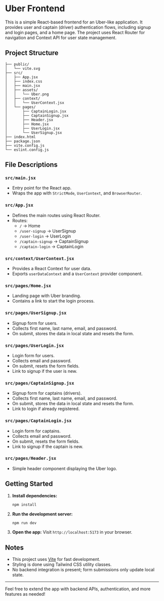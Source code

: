# Uber Frontend

This is a simple React-based frontend for an Uber-like application. It provides user and captain (driver) authentication flows, including signup and login pages, and a home page. The project uses React Router for navigation and Context API for user state management.

## Project Structure

```
├── public/
│   └── vite.svg
├── src/
│   ├── App.jsx
│   ├── index.css
│   ├── main.jsx
│   ├── assets/
│   │   └── Uber.png
│   ├── context/
│   │   └── UserContext.jsx
│   └── pages/
│       ├── CaptainLogin.jsx
│       ├── CaptainSignup.jsx
│       ├── Header.jsx
│       ├── Home.jsx
│       ├── UserLogin.jsx
│       └── UserSignup.jsx
├── index.html
├── package.json
├── vite.config.js
└── eslint.config.js
```

## File Descriptions

### `src/main.jsx`
- Entry point for the React app.
- Wraps the app with `StrictMode`, `UserContext`, and `BrowserRouter`.

### `src/App.jsx`
- Defines the main routes using React Router.
- Routes:
  - `/` → Home
  - `/user-signup` → UserSignup
  - `/user-login` → UserLogin
  - `/captain-signup` → CaptainSignup
  - `/captain-login` → CaptainLogin

### `src/context/UserContext.jsx`
- Provides a React Context for user data.
- Exports `userDataContext` and a `UserContext` provider component.

### `src/pages/Home.jsx`
- Landing page with Uber branding.
- Contains a link to start the login process.

### `src/pages/UserSignup.jsx`
- Signup form for users.
- Collects first name, last name, email, and password.
- On submit, stores the data in local state and resets the form.

### `src/pages/UserLogin.jsx`
- Login form for users.
- Collects email and password.
- On submit, resets the form fields.
- Link to signup if the user is new.

### `src/pages/CaptainSignup.jsx`
- Signup form for captains (drivers).
- Collects first name, last name, email, and password.
- On submit, stores the data in local state and resets the form.
- Link to login if already registered.

### `src/pages/CaptainLogin.jsx`
- Login form for captains.
- Collects email and password.
- On submit, resets the form fields.
- Link to signup if the captain is new.

### `src/pages/Header.jsx`
- Simple header component displaying the Uber logo.

## Getting Started

1. **Install dependencies:**
   ```bash
   npm install
   ```
2. **Run the development server:**
   ```bash
   npm run dev
   ```
3. **Open the app:**
   Visit `http://localhost:5173` in your browser.

## Notes
- This project uses [Vite](https://vitejs.dev/) for fast development.
- Styling is done using Tailwind CSS utility classes.
- No backend integration is present; form submissions only update local state.

---

Feel free to extend the app with backend APIs, authentication, and more features as needed!
